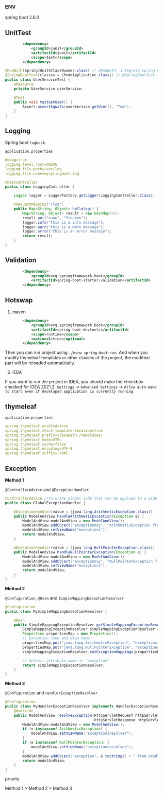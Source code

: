 ### ENV
spring boot 2.6.0

## UnitTest
```xml
		<dependency>
			<groupId>junit</groupId>
			<artifactId>junit</artifactId>
			<scope>test</scope>
		</dependency>
```

```java
@RunWith(SpringJUnit4ClassRunner.class) // @RunWith: integrate spring with junit
@SpringBootTest(classes = {PemoApplication.class}) // @SpringBootTest: this class is spring boot test.
public class UserServiceTest {
    @Resource
    private UserService userService;

    @Test
    public void testGetUser() {
        Assert.assertEquals(userService.getUser(), "Tom");
    }
}
```

## Logging
Spring boot `logback`

`application.properties`
```yaml
debug=true
logging.level.root=DEBUG
logging.file.path=/var/log
logging.file.name=myspringboot.log
```

```java
@RestController
public class LoggingController {

    Logger logger = LoggerFactory.getLogger(LoggingController.class);

    @RequestMapping("/log")
    public Map<String, Object> hellolog() {
        Map<String, Object> result = new HashMap<>();
        result.put("name", "Stephen");
        logger.info("this is a info message");
        logger.warn("this is a warn message");
        logger.error("this is an error message");
        return result;
    }
}
```

## Validation 
```xml
		<dependency>
			<groupId>org.springframework.boot</groupId>
			<artifactId>spring-boot-starter-validation</artifactId>
		</dependency>
```

## Hotswap

1. maven

```xml
		<dependency>
			<groupId>org.springframework.boot</groupId>
			<artifactId>spring-boot-devtools</artifactId>
			<scope>runtime</scope>
			<optional>true</optional>
		</dependency>
```
Then you can run project using `./mvnw spring-boot:run`. And when you modify thymeleaf templates or other classes of the project, the modified part will be reloaded automatically.

2. IEDA

If you want to run the project in IDEA, you should make the checkbox checked for IDEA 2021.2.
`Settings` -> `Advanced Settings` -> `Allow auto-make to start even if developed application is currently running`

## thymeleaf

`application.properties`

```yaml
spring.thymeleaf.enabled=true
spring.thymeleaf.check-template-location=true
spring.thymeleaf.prefix=classpath:/templates/
spring.thymeleaf.mode=HTML
spring.thymeleaf.cache=false
spring.thymeleaf.encoding=UTF-8
spring.thymeleaf.suffix=.html
```

## Exception
**Method 1**

`@ControllerAdvice` and `@ExceptionHandler`

```java
@ControllerAdvice //to write global code that can be applied to a wide range of controllers
public class GlobalExceptionHandler {

    @ExceptionHandler(value = {java.lang.ArithmeticException.class})
    public ModelAndView handleArithmeticException(Exception e) {
        ModelAndView modelAndView = new ModelAndView();
        modelAndView.addObject("exceptionmsg", "ArithmeticException from GlobalExceptionHandler with ControllerAdvice");
        modelAndView.setViewName("exceptions");
        return modelAndView;
    }

    @ExceptionHandler(value = {java.lang.NullPointerException.class})
    public ModelAndView handleNullPointerException(Exception e) {
        ModelAndView modelAndView = new ModelAndView();
        modelAndView.addObject("exceptionmsg", "NullPointerException from GlobalExceptionHandler with ControllerAdvice");
        modelAndView.setViewName("exceptions");
        return modelAndView;
    }
}
```

**Method 2**

`@Configuration`, `@Bean` and `SimpleMappingExceptionResolver`
```java
@Configuration
public class MySimpleMappingExceptionResolver {

    @Bean
    public SimpleMappingExceptionResolver getSimpleMappingExceptionResolver() {
        SimpleMappingExceptionResolver simpleMappingExceptionResolver = new SimpleMappingExceptionResolver();
        Properties propertiesMap = new Properties();
        // Exception name and View name
        propertiesMap.put("java.lang.ArithmeticException", "exceptionsresolver");
        propertiesMap.put("java.lang.NullPointerException", "exceptionsresolver");  // Is it a bug for multi-exceptions program with only one view? The view name can be various for different exceptions.
        simpleMappingExceptionResolver.setExceptionMappings(propertiesMap);

        // default attribute name is "exception"
        return simpleMappingExceptionResolver;
    }
}
```

**Method 3**

`@Configuration` and `HandlerExceptionResolver`

```java
@Configuration
public class MyHandlerExceptionResolver implements HandlerExceptionResolver {
    @Override
    public ModelAndView resolveException(HttpServletRequest httpServletRequest,
                                         HttpServletResponse httpServletResponse, @Nullable Object o, Exception e) {
        ModelAndView modelAndView = new ModelAndView();
        if (e instanceof ArithmeticException) {
            modelAndView.setViewName("exceptionsresolver");
        }
        if (e instanceof NullPointerException) {
            modelAndView.setViewName("exceptionsresolver");
        }
        modelAndView.addObject("exception", e.toString() + " from HandlerExceptionResolver");
        return modelAndView;
    }
}
```

priority

Method 1 > Method 2 > Method 3

